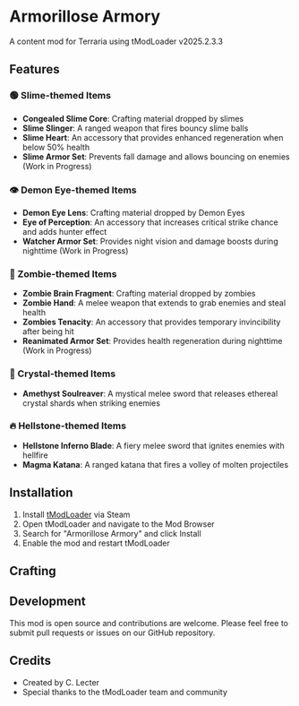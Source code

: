 # Armorillose Armory
A content mod for Terraria using tModLoader v2025.2.3.3

## Features
### 🟢 Slime-themed Items
- **Congealed Slime Core**: Crafting material dropped by slimes
- **Slime Slinger**: A ranged weapon that fires bouncy slime balls
- **Slime Heart**: An accessory that provides enhanced regeneration when below 50% health
- **Slime Armor Set**: Prevents fall damage and allows bouncing on enemies (Work in Progress)

### 👁️ Demon Eye-themed Items
- **Demon Eye Lens**: Crafting material dropped by Demon Eyes
- **Eye of Perception**: An accessory that increases critical strike chance and adds hunter effect
- **Watcher Armor Set**: Provides night vision and damage boosts during nighttime (Work in Progress)

### 🧟 Zombie-themed Items
- **Zombie Brain Fragment**: Crafting material dropped by zombies
- **Zombie Hand**: A melee weapon that extends to grab enemies and steal health
- **Zombies Tenacity**: An accessory that provides temporary invincibility after being hit
- **Reanimated Armor Set**: Provides health regeneration during nighttime (Work in Progress)

### 💎 Crystal-themed Items
- **Amethyst Soulreaver**: A mystical melee sword that releases ethereal crystal shards when striking enemies

### 🔥 Hellstone-themed Items
- **Hellstone Inferno Blade**: A fiery melee sword that ignites enemies with hellfire
- **Magma Katana**: A ranged katana that fires a volley of molten projectiles

## Installation
1. Install [tModLoader](https://store.steampowered.com/app/1281930/tModLoader/) via Steam
2. Open tModLoader and navigate to the Mod Browser
3. Search for "Armorillose Armory" and click Install
4. Enable the mod and restart tModLoader

## Crafting

## Development
This mod is open source and contributions are welcome. 
Please feel free to submit pull requests or issues on our GitHub repository.

## Credits
- Created by C. Lecter
- Special thanks to the tModLoader team and community
